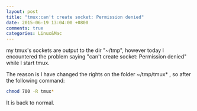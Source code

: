 ```yaml
---
layout: post
title: "tmux:can't create socket: Permission denied"
date: 2015-06-19 13:04:00 +0800
comments: true
categories: Linux&Mac
---
```


my tmux's sockets are output to the dir "~/tmp", however today I encountered the problem saying "can't create socket: Permission denied" while I start tmux.

The reason is I have changed the rights on the folder ~/tmp/tmux* , so after the following command:

```sh
chmod 700 -R tmux*
```

It is back to normal.
